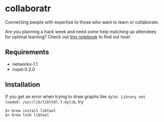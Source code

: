 # collaboratr
Connecting people with expertise to those who want to learn or collaborate.

Are you planning a hack week and need some help matching up attendees for optimal learning? Check out [this notebook](https://nbviewer.jupyter.org/github/benelson/collaboratr/blob/master/Collaborator.ipynb) to find out how!

## Requirements
* networkx-1.1
* nxpd-0.2.0

## Installation
If you get an error when trying to draw graphs like `dyld: Library not loaded: /usr/lib/libltdl.7.dylib`, try
```
$> brew install libtool
$> brew link libtool
```
